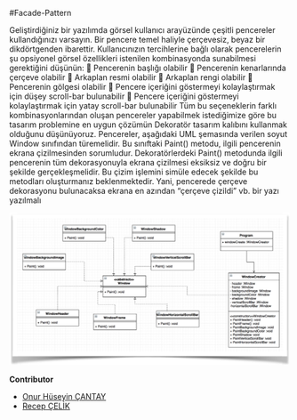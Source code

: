 #Facade-Pattern

Geliştirdiğiniz bir yazılımda görsel kullanıcı arayüzünde çeşitli pencereler kullandığınızı varsayın. Bir pencere temel haliyle çerçevesiz, beyaz bir dikdörtgenden ibarettir. Kullanıcınızın tercihlerine bağlı olarak pencerelerin şu opsiyonel görsel özellikleri istenilen kombinasyonda sunabilmesi gerektiğini düşünün:
 Pencerenin başlığı olabilir
 Pencerenin kenarlarında çerçeve olabilir
 Arkaplan resmi olabilir
 Arkaplan rengi olabilir
 Pencerenin gölgesi olabilir
 Pencere içeriğini göstermeyi kolaylaştırmak için düşey scroll-bar bulunabilir
 Pencere içeriğini göstermeyi kolaylaştırmak için yatay scroll-bar bulunabilir
Tüm bu seçeneklerin farklı kombinasyonlarından oluşan pencereler yapabilmek istediğimize göre bu tasarım problemine en uygun çözümün Dekoratör tasarım kalıbını kullanmak olduğunu düşünüyoruz. Pencereler, aşağıdaki UML şemasında verilen soyut Window sınıfından türemelidir. Bu sınıftaki Paint() metodu, ilgili pencerenin ekrana çizilmesinden sorumludur. Dekoratörlerdeki Paint() metodunda ilgili pencerenin tüm dekorasyonuyla ekrana çizilmesi eksiksiz ve doğru bir şekilde gerçekleşmelidir. Bu çizim işlemini simüle edecek şekilde bu metodları oluşturmanız beklenmektedir. Yani, pencerede çerçeve dekorasyonu bulunacaksa ekrana en azından “çerçeve çizildi” vb. bir yazı yazılmalı

![Screenshot](Facade.png)

**Contributor**
- [Onur Hüseyin ÇANTAY](https://github.com/onurhuseyincantay)
- [Recep ÇELİK](https://github.com/Rexulon)
